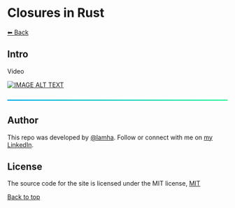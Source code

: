 # Closures in Rust

[⬅ Back](../README.md)

## Intro 
Video 

<div>
  <a href="https://www.youtube.com/watch?v=kZXJvLfjUS4"><img src="https://img.youtube.com/vi/kZXJvLfjUS4/0.jpg" alt="IMAGE ALT TEXT"></a>
</div>




<p><img type="separator" height=8px width="100%" src="https://github.com/HaLamUs/nft-drop/blob/main/assets/aqua.png"></p>

## Author

This repo was developed by [@lamha](https://github.com/HaLamUs). 
Follow or connect with me on [my LinkedIn](https://www.linkedin.com/in/lamhacs). 


## License
The source code for the site is licensed under the MIT license, [MIT](https://opensource.org/license/mit/)

 <a href="#top">Back to top</a>